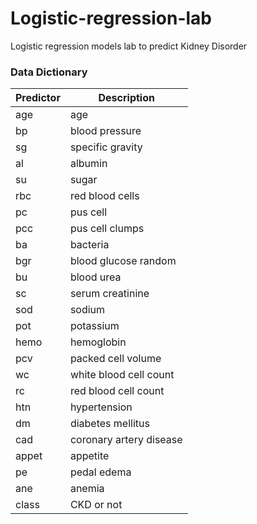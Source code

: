 # Logistic-regression-lab
Logistic regression models lab to predict Kidney Disorder

### Data Dictionary

| Predictor | Description             |
|-----------|-------------------------|
| age       | age                     |
| bp        | blood pressure          |
| sg        | specific gravity        |
| al        | albumin                 |
| su        | sugar                   |
| rbc       | red blood cells         |
| pc        | pus cell                |
| pcc       | pus cell clumps         |
| ba        | bacteria                |
| bgr       | blood glucose random    |
| bu        | blood urea              |
| sc        | serum creatinine        |
| sod       | sodium                  |
| pot       | potassium               |
| hemo      | hemoglobin              |
| pcv       | packed cell volume      |
| wc        | white blood cell count  |
| rc        | red blood cell count    |
| htn       | hypertension            |
| dm        | diabetes mellitus       |
| cad       | coronary artery disease |
| appet     | appetite                |
| pe        | pedal edema             |
| ane       | anemia                  |
| class     | CKD or not              |
